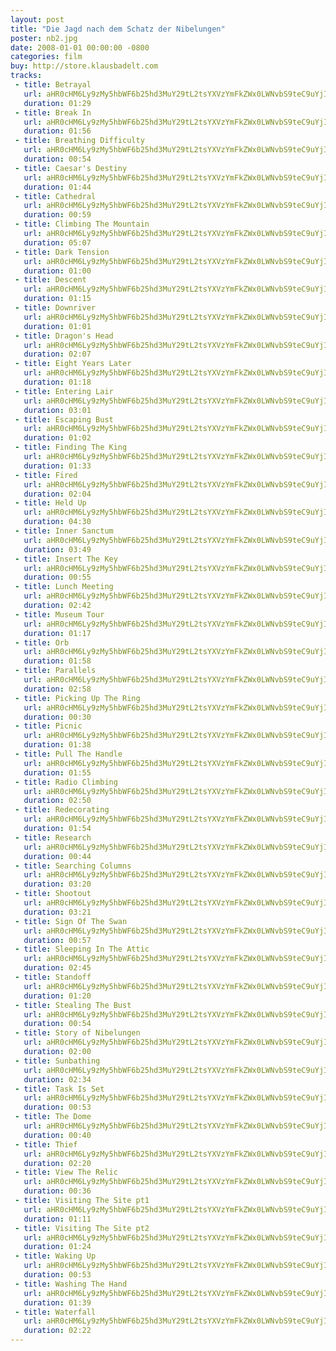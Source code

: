 ```yaml
---
layout: post
title: "Die Jagd nach dem Schatz der Nibelungen"
poster: nb2.jpg
date: 2008-01-01 00:00:00 -0800
categories: film
buy: http://store.klausbadelt.com
tracks:
 - title: Betrayal
   url: aHR0cHM6Ly9zMy5hbWF6b25hd3MuY29tL2tsYXVzYmFkZWx0LWNvbS9teC9uYjIvQmV0cmF5YWwubXAz
   duration: 01:29
 - title: Break In
   url: aHR0cHM6Ly9zMy5hbWF6b25hd3MuY29tL2tsYXVzYmFkZWx0LWNvbS9teC9uYjIvQnJlYWsgSW4ubXAz
   duration: 01:56
 - title: Breathing Difficulty
   url: aHR0cHM6Ly9zMy5hbWF6b25hd3MuY29tL2tsYXVzYmFkZWx0LWNvbS9teC9uYjIvQnJlYXRoaW5nIERpZmZpY3VsdHkubXAz
   duration: 00:54
 - title: Caesar's Destiny
   url: aHR0cHM6Ly9zMy5hbWF6b25hd3MuY29tL2tsYXVzYmFkZWx0LWNvbS9teC9uYjIvQ2Flc2FyJ3MgRGVzdGlueS5tcDM=
   duration: 01:44
 - title: Cathedral
   url: aHR0cHM6Ly9zMy5hbWF6b25hd3MuY29tL2tsYXVzYmFkZWx0LWNvbS9teC9uYjIvQ2F0aGVkcmFsLm1wMw==
   duration: 00:59
 - title: Climbing The Mountain
   url: aHR0cHM6Ly9zMy5hbWF6b25hd3MuY29tL2tsYXVzYmFkZWx0LWNvbS9teC9uYjIvQ2xpbWJpbmcgVGhlIE1vdW50YWluLm1wMw==
   duration: 05:07
 - title: Dark Tension
   url: aHR0cHM6Ly9zMy5hbWF6b25hd3MuY29tL2tsYXVzYmFkZWx0LWNvbS9teC9uYjIvRGFyayBUZW5zaW9uLm1wMw==
   duration: 01:00
 - title: Descent
   url: aHR0cHM6Ly9zMy5hbWF6b25hd3MuY29tL2tsYXVzYmFkZWx0LWNvbS9teC9uYjIvRGVzY2VudC5tcDM=
   duration: 01:15
 - title: Downriver
   url: aHR0cHM6Ly9zMy5hbWF6b25hd3MuY29tL2tsYXVzYmFkZWx0LWNvbS9teC9uYjIvRG93bnJpdmVyLm1wMw==
   duration: 01:01
 - title: Dragon's Head
   url: aHR0cHM6Ly9zMy5hbWF6b25hd3MuY29tL2tsYXVzYmFkZWx0LWNvbS9teC9uYjIvRHJhZ29uJ3MgSGVhZC5tcDM=
   duration: 02:07
 - title: Eight Years Later
   url: aHR0cHM6Ly9zMy5hbWF6b25hd3MuY29tL2tsYXVzYmFkZWx0LWNvbS9teC9uYjIvRWlnaHQgWWVhcnMgTGF0ZXIubXAz
   duration: 01:18
 - title: Entering Lair
   url: aHR0cHM6Ly9zMy5hbWF6b25hd3MuY29tL2tsYXVzYmFkZWx0LWNvbS9teC9uYjIvRW50ZXJpbmcgTGFpci5tcDM=
   duration: 03:01
 - title: Escaping Bust
   url: aHR0cHM6Ly9zMy5hbWF6b25hd3MuY29tL2tsYXVzYmFkZWx0LWNvbS9teC9uYjIvRXNjYXBpbmcgQnVzdC5tcDM=
   duration: 01:02
 - title: Finding The King
   url: aHR0cHM6Ly9zMy5hbWF6b25hd3MuY29tL2tsYXVzYmFkZWx0LWNvbS9teC9uYjIvRmluZGluZyBUaGUgS2luZy5tcDM=
   duration: 01:33
 - title: Fired
   url: aHR0cHM6Ly9zMy5hbWF6b25hd3MuY29tL2tsYXVzYmFkZWx0LWNvbS9teC9uYjIvRmlyZWQubXAz
   duration: 02:04
 - title: Held Up
   url: aHR0cHM6Ly9zMy5hbWF6b25hd3MuY29tL2tsYXVzYmFkZWx0LWNvbS9teC9uYjIvSGVsZCBVcC5tcDM=
   duration: 04:30
 - title: Inner Sanctum
   url: aHR0cHM6Ly9zMy5hbWF6b25hd3MuY29tL2tsYXVzYmFkZWx0LWNvbS9teC9uYjIvSW5uZXIgU2FuY3R1bS5tcDM=
   duration: 03:49
 - title: Insert The Key
   url: aHR0cHM6Ly9zMy5hbWF6b25hd3MuY29tL2tsYXVzYmFkZWx0LWNvbS9teC9uYjIvSW5zZXJ0IFRoZSBLZXkubXAz
   duration: 00:55
 - title: Lunch Meeting
   url: aHR0cHM6Ly9zMy5hbWF6b25hd3MuY29tL2tsYXVzYmFkZWx0LWNvbS9teC9uYjIvTHVuY2ggTWVldGluZy5tcDM=
   duration: 02:42
 - title: Museum Tour
   url: aHR0cHM6Ly9zMy5hbWF6b25hd3MuY29tL2tsYXVzYmFkZWx0LWNvbS9teC9uYjIvTXVzZXVtIFRvdXIubXAz
   duration: 01:17
 - title: Orb
   url: aHR0cHM6Ly9zMy5hbWF6b25hd3MuY29tL2tsYXVzYmFkZWx0LWNvbS9teC9uYjIvT3JiLm1wMw==
   duration: 01:58
 - title: Parallels
   url: aHR0cHM6Ly9zMy5hbWF6b25hd3MuY29tL2tsYXVzYmFkZWx0LWNvbS9teC9uYjIvUGFyYWxsZWxzLm1wMw==
   duration: 02:58
 - title: Picking Up The Ring
   url: aHR0cHM6Ly9zMy5hbWF6b25hd3MuY29tL2tsYXVzYmFkZWx0LWNvbS9teC9uYjIvUGlja2luZyBVcCBUaGUgUmluZy5tcDM=
   duration: 00:30
 - title: Picnic
   url: aHR0cHM6Ly9zMy5hbWF6b25hd3MuY29tL2tsYXVzYmFkZWx0LWNvbS9teC9uYjIvUGljbmljLm1wMw==
   duration: 01:38
 - title: Pull The Handle
   url: aHR0cHM6Ly9zMy5hbWF6b25hd3MuY29tL2tsYXVzYmFkZWx0LWNvbS9teC9uYjIvUHVsbCBUaGUgSGFuZGxlLm1wMw==
   duration: 01:55
 - title: Radio Climbing
   url: aHR0cHM6Ly9zMy5hbWF6b25hd3MuY29tL2tsYXVzYmFkZWx0LWNvbS9teC9uYjIvUmFkaW8gQ2xpbWJpbmcubXAz
   duration: 02:50
 - title: Redecorating
   url: aHR0cHM6Ly9zMy5hbWF6b25hd3MuY29tL2tsYXVzYmFkZWx0LWNvbS9teC9uYjIvUmVkZWNvcmF0aW5nLm1wMw==
   duration: 01:54
 - title: Research
   url: aHR0cHM6Ly9zMy5hbWF6b25hd3MuY29tL2tsYXVzYmFkZWx0LWNvbS9teC9uYjIvUmVzZWFyY2gubXAz
   duration: 00:44
 - title: Searching Columns
   url: aHR0cHM6Ly9zMy5hbWF6b25hd3MuY29tL2tsYXVzYmFkZWx0LWNvbS9teC9uYjIvU2VhcmNoaW5nIENvbHVtbnMubXAz
   duration: 03:20
 - title: Shootout
   url: aHR0cHM6Ly9zMy5hbWF6b25hd3MuY29tL2tsYXVzYmFkZWx0LWNvbS9teC9uYjIvU2hvb3RvdXQubXAz
   duration: 03:21
 - title: Sign Of The Swan
   url: aHR0cHM6Ly9zMy5hbWF6b25hd3MuY29tL2tsYXVzYmFkZWx0LWNvbS9teC9uYjIvU2lnbiBPZiBUaGUgU3dhbi5tcDM=
   duration: 00:57
 - title: Sleeping In The Attic
   url: aHR0cHM6Ly9zMy5hbWF6b25hd3MuY29tL2tsYXVzYmFkZWx0LWNvbS9teC9uYjIvU2xlZXBpbmcgSW4gVGhlIEF0dGljLm1wMw==
   duration: 02:45
 - title: Standoff
   url: aHR0cHM6Ly9zMy5hbWF6b25hd3MuY29tL2tsYXVzYmFkZWx0LWNvbS9teC9uYjIvU3RhbmRvZmYubXAz
   duration: 01:20
 - title: Stealing The Bust
   url: aHR0cHM6Ly9zMy5hbWF6b25hd3MuY29tL2tsYXVzYmFkZWx0LWNvbS9teC9uYjIvU3RlYWxpbmcgVGhlIEJ1c3QubXAz
   duration: 00:54
 - title: Story of Nibelungen
   url: aHR0cHM6Ly9zMy5hbWF6b25hd3MuY29tL2tsYXVzYmFkZWx0LWNvbS9teC9uYjIvU3Rvcnkgb2YgTmliZWx1bmdlbi5tcDM=
   duration: 02:00
 - title: Sunbathing
   url: aHR0cHM6Ly9zMy5hbWF6b25hd3MuY29tL2tsYXVzYmFkZWx0LWNvbS9teC9uYjIvU3VuYmF0aGluZy5tcDM=
   duration: 02:34
 - title: Task Is Set
   url: aHR0cHM6Ly9zMy5hbWF6b25hd3MuY29tL2tsYXVzYmFkZWx0LWNvbS9teC9uYjIvVGFzayBJcyBTZXQubXAz
   duration: 00:53
 - title: The Dome
   url: aHR0cHM6Ly9zMy5hbWF6b25hd3MuY29tL2tsYXVzYmFkZWx0LWNvbS9teC9uYjIvVGhlIERvbWUubXAz
   duration: 00:40
 - title: Thief
   url: aHR0cHM6Ly9zMy5hbWF6b25hd3MuY29tL2tsYXVzYmFkZWx0LWNvbS9teC9uYjIvVGhpZWYubXAz
   duration: 02:20
 - title: View The Relic
   url: aHR0cHM6Ly9zMy5hbWF6b25hd3MuY29tL2tsYXVzYmFkZWx0LWNvbS9teC9uYjIvVmlldyBUaGUgUmVsaWMubXAz
   duration: 00:36
 - title: Visiting The Site pt1
   url: aHR0cHM6Ly9zMy5hbWF6b25hd3MuY29tL2tsYXVzYmFkZWx0LWNvbS9teC9uYjIvVmlzaXRpbmcgVGhlIFNpdGUgcHQxLm1wMw==
   duration: 01:11
 - title: Visiting The Site pt2
   url: aHR0cHM6Ly9zMy5hbWF6b25hd3MuY29tL2tsYXVzYmFkZWx0LWNvbS9teC9uYjIvVmlzaXRpbmcgVGhlIFNpdGUgcHQyLm1wMw==
   duration: 01:24
 - title: Waking Up
   url: aHR0cHM6Ly9zMy5hbWF6b25hd3MuY29tL2tsYXVzYmFkZWx0LWNvbS9teC9uYjIvV2FraW5nIFVwLm1wMw==
   duration: 00:53
 - title: Washing The Hand
   url: aHR0cHM6Ly9zMy5hbWF6b25hd3MuY29tL2tsYXVzYmFkZWx0LWNvbS9teC9uYjIvV2FzaGluZyBUaGUgSGFuZC5tcDM=
   duration: 01:39
 - title: Waterfall
   url: aHR0cHM6Ly9zMy5hbWF6b25hd3MuY29tL2tsYXVzYmFkZWx0LWNvbS9teC9uYjIvV2F0ZXJmYWxsLm1wMw==
   duration: 02:22
---
```

